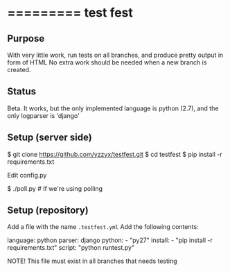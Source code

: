 
=========
test fest
=========

Purpose
-------
With very little work, run tests on all branches, and produce pretty output in form of HTML
No extra work should be needed when a new branch is created.

Status
------
Beta. It works, but the only implemented language is python (2.7),
and the only logparser is 'django'

Setup (server side)
-------------------

   $ git clone https://github.com/yzzyx/testfest.git
   $ cd testfest
   $ pip install -r requirements.txt

   Edit config.py

   $ ./poll.py   # If we're using polling

Setup (repository)
------------------

Add a file with the name `.testfest.yml`
Add the following contents:

   language: python
   parser: django
   python:
        - "py27"
   install:
        - "pip install -r requirements.txt"
   script: "python runtest.py"

NOTE! This file must exist in all branches that needs testing
